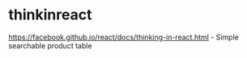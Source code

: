 # thinkinreact
https://facebook.github.io/react/docs/thinking-in-react.html  - Simple searchable product table

